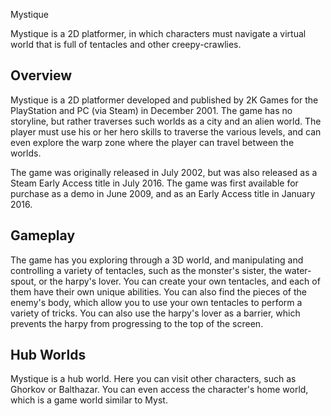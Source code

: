 Mystique

Mystique is a 2D platformer, in which characters must navigate a virtual world that is full of tentacles and other creepy-crawlies.

## Overview

Mystique is a 2D platformer developed and published by 2K Games for the PlayStation and PC (via Steam) in December 2001. The game has no storyline, but rather traverses such worlds as a city and an alien world. The player must use his or her hero skills to traverse the various levels, and can even explore the warp zone where the player can travel between the worlds.

The game was originally released in July 2002, but was also released as a Steam Early Access title in July 2016. The game was first available for purchase as a demo in June 2009, and as an Early Access title in January 2016.

## Gameplay

The game has you exploring through a 3D world, and manipulating and controlling a variety of tentacles, such as the monster's sister, the water-spout, or the harpy's lover. You can create your own tentacles, and each of them have their own unique abilities. You can also find the pieces of the enemy's body, which allow you to use your own tentacles to perform a variety of tricks. You can also use the harpy's lover as a barrier, which prevents the harpy from progressing to the top of the screen.

## Hub Worlds

Mystique is a hub world. Here you can visit other characters, such as Ghorkov or Balthazar. You can even access the character's home world, which is a game world similar to Myst.